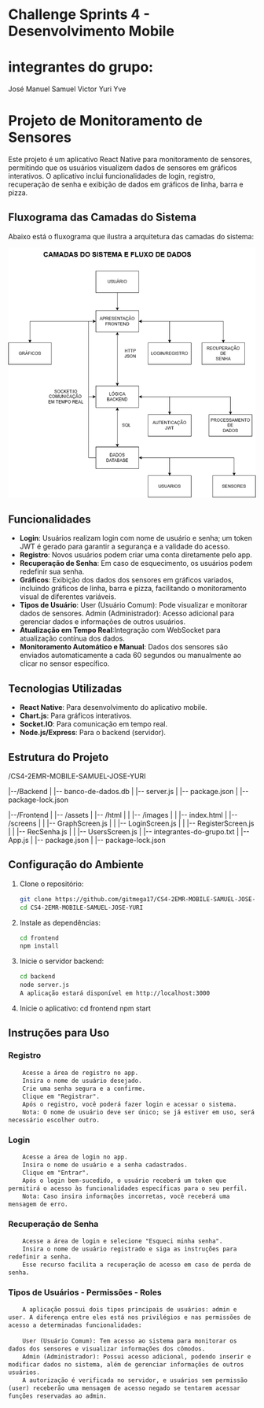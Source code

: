 # Challenge Sprints 4 - Desenvolvimento Mobile

# integrantes do grupo:
José Manuel
Samuel Victor
Yuri Yve

# Projeto de Monitoramento de Sensores

Este projeto é um aplicativo React Native para monitoramento de sensores, permitindo que os usuários visualizem dados de sensores em gráficos interativos. O aplicativo inclui funcionalidades de login, registro, recuperação de senha e exibição de dados em gráficos de linha, barra e pizza.

## Fluxograma das Camadas do Sistema

Abaixo está o fluxograma que ilustra a arquitetura das camadas do sistema:

![Fluxograma das Camadas do Sistema](html/images/camadas%20do%20sistema%20e%20fluxo.png)

## Funcionalidades

- **Login**: Usuários realizam login com nome de usuário e senha; um token JWT é gerado para garantir a segurança e a validade do acesso.
- **Registro**: Novos usuários podem criar uma conta diretamente pelo app.
- **Recuperação de Senha**: Em caso de esquecimento, os usuários podem redefinir sua senha.
- **Gráficos**: Exibição dos dados dos sensores em gráficos variados, incluindo gráficos de linha, barra e pizza, facilitando o monitoramento visual de diferentes variáveis.
- **Tipos de Usuário**:
        User (Usuário Comum): Pode visualizar e monitorar dados de sensores.
        Admin (Administrador): Acesso adicional para gerenciar dados e informações de outros usuários.
- **Atualização em Tempo Real**:Integração com WebSocket para atualização contínua dos dados.
- **Monitoramento Automático e Manual**: Dados dos sensores são enviados automaticamente a cada 60 segundos ou manualmente ao clicar no sensor específico.   

## Tecnologias Utilizadas

- **React Native**: Para desenvolvimento do aplicativo mobile.
- **Chart.js**: Para gráficos interativos.
- **Socket.IO**: Para comunicação em tempo real.
- **Node.js/Express**: Para o backend (servidor).

## Estrutura do Projeto
/CS4-2EMR-MOBILE-SAMUEL-JOSE-YURI

|--/Backend
| |-- banco-de-dados.db
| |-- server.js
| |-- package.json
| |-- package-lock.json

|--/Frontend
| |-- /assets
| |-- /html
| | |-- /images
| | |-- index.html 
| |-- /screens 
| | |-- GraphScreen.js 
| | |-- LoginScreen.js 
| | |-- RegisterScreen.js 
| | |-- RecSenha.js 
| | |-- UsersScreen.js 
| |-- integrantes-do-grupo.txt
| |-- App.js
| |-- package.json
| |-- package-lock.json


## Configuração do Ambiente

1. Clone o repositório:
   ```bash
   git clone https://github.com/gitmega17/CS4-2EMR-MOBILE-SAMUEL-JOSE-YURI
   cd CS4-2EMR-MOBILE-SAMUEL-JOSE-YURI

2. Instale as dependências:
    ```bash
    cd frontend
    npm install

3. Inicie o servidor backend:
    ```bash
    cd backend
    node server.js
    A aplicação estará disponível em http://localhost:3000

4. Inicie o aplicativo:
    cd frontend
    npm start

## Instruções para Uso

### Registro
        Acesse a área de registro no app.
        Insira o nome de usuário desejado.
        Crie uma senha segura e a confirme.
        Clique em "Registrar".
        Após o registro, você poderá fazer login e acessar o sistema.
        Nota: O nome de usuário deve ser único; se já estiver em uso, será necessário escolher outro.

### Login
        Acesse a área de login no app.
        Insira o nome de usuário e a senha cadastrados.
        Clique em "Entrar".
        Após o login bem-sucedido, o usuário receberá um token que permitirá o acesso às funcionalidades específicas para o seu perfil.
        Nota: Caso insira informações incorretas, você receberá uma mensagem de erro.

### Recuperação de Senha
        Acesse a área de login e selecione "Esqueci minha senha".
        Insira o nome de usuário registrado e siga as instruções para redefinir a senha.
        Esse recurso facilita a recuperação de acesso em caso de perda de senha.

### Tipos de Usuários - Permissões - Roles
        A aplicação possui dois tipos principais de usuários: admin e user. A diferença entre eles está nos privilégios e nas permissões de acesso a determinadas funcionalidades:

        User (Usuário Comum): Tem acesso ao sistema para monitorar os dados dos sensores e visualizar informações dos cômodos.
        Admin (Administrador): Possui acesso adicional, podendo inserir e modificar dados no sistema, além de gerenciar informações de outros usuários.
        A autorização é verificada no servidor, e usuários sem permissão (user) receberão uma mensagem de acesso negado se tentarem acessar funções reservadas ao admin.
